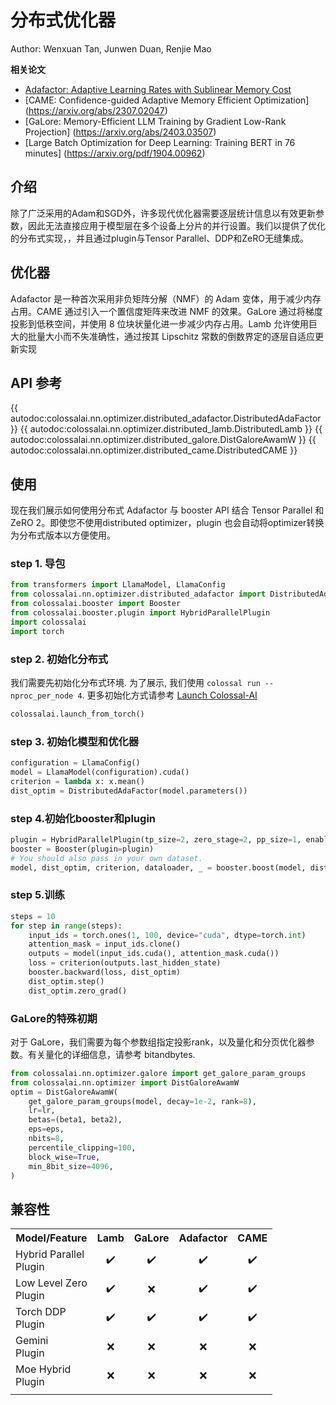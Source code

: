 # 分布式优化器

Author: Wenxuan Tan, Junwen Duan, Renjie Mao

**相关论文**
- [Adafactor: Adaptive Learning Rates with Sublinear Memory Cost](https://arxiv.org/abs/1804.04235)
- [CAME: Confidence-guided Adaptive Memory Efficient Optimization] (https://arxiv.org/abs/2307.02047)
- [GaLore: Memory-Efficient LLM Training by Gradient Low-Rank Projection] (https://arxiv.org/abs/2403.03507)
- [Large Batch Optimization for Deep Learning: Training BERT in 76 minutes] (https://arxiv.org/pdf/1904.00962)

## 介绍
除了广泛采用的Adam和SGD外，许多现代优化器需要逐层统计信息以有效更新参数，因此无法直接应用于模型层在多个设备上分片的并行设置。我们以提供了优化的分布式实现，，并且通过plugin与Tensor Parallel、DDP和ZeRO无缝集成。
## 优化器
Adafactor 是一种首次采用非负矩阵分解（NMF）的 Adam 变体，用于减少内存占用。CAME 通过引入一个置信度矩阵来改进 NMF 的效果。GaLore 通过将梯度投影到低秩空间，并使用 8 位块状量化进一步减少内存占用。Lamb 允许使用巨大的批量大小而不失准确性，通过按其 Lipschitz 常数的倒数界定的逐层自适应更新实现

## API 参考

{{ autodoc:colossalai.nn.optimizer.distributed_adafactor.DistributedAdaFactor }}
{{ autodoc:colossalai.nn.optimizer.distributed_lamb.DistributedLamb }}
{{ autodoc:colossalai.nn.optimizer.distributed_galore.DistGaloreAwamW }}
{{ autodoc:colossalai.nn.optimizer.distributed_came.DistributedCAME }}

## 使用
现在我们展示如何使用分布式 Adafactor 与 booster API 结合 Tensor Parallel 和 ZeRO 2。即使您不使用distributed optimizer，plugin 也会自动将optimizer转换为分布式版本以方便使用。
### step 1. 导包

```python
from transformers import LlamaModel, LlamaConfig
from colossalai.nn.optimizer.distributed_adafactor import DistributedAdaFactor
from colossalai.booster import Booster
from colossalai.booster.plugin import HybridParallelPlugin
import colossalai
import torch
```

### step 2. 初始化分布式
我们需要先初始化分布式环境. 为了展示, 我们使用 `colossal run --nproc_per_node 4`. 更多初始化方式请参考 [Launch Colossal-AI](../basics/launch_colossalai.md)

```python
colossalai.launch_from_torch()
```

### step 3. 初始化模型和优化器
```python
configuration = LlamaConfig()
model = LlamaModel(configuration).cuda()
criterion = lambda x: x.mean()
dist_optim = DistributedAdaFactor(model.parameters())

```

### step 4.初始化booster和plugin

```python
plugin = HybridParallelPlugin(tp_size=2, zero_stage=2, pp_size=1, enable_all_optimization=True)
booster = Booster(plugin=plugin)
# You should also pass in your own dataset.
model, dist_optim, criterion, dataloader, _ = booster.boost(model, dist_optim, criterion)

```
### step 5.训练
```python
steps = 10
for step in range(steps):
    input_ids = torch.ones(1, 100, device="cuda", dtype=torch.int)
    attention_mask = input_ids.clone()
    outputs = model(input_ids.cuda(), attention_mask.cuda())
    loss = criterion(outputs.last_hidden_state)
    booster.backward(loss, dist_optim)
    dist_optim.step()
    dist_optim.zero_grad()
```
### GaLore的特殊初期
对于 GaLore，我们需要为每个参数组指定投影rank，以及量化和分页优化器参数。有关量化的详细信息，请参考 bitandbytes.
```python
from colossalai.nn.optimizer.galore import get_galore_param_groups
from colossalai.nn.optimizer import DistGaloreAwamW
optim = DistGaloreAwamW(
    get_galore_param_groups(model, decay=1e-2, rank=8),
    lr=lr,
    betas=(beta1, beta2),
    eps=eps,
    nbits=8,
    percentile_clipping=100,
    block_wise=True,
    min_8bit_size=4096,
)
```

## 兼容性
<table>
  <tr>
    <th nowrap="nowrap">Model/Feature</th>
    <th nowrap="nowrap" align="center" title="Lamb">Lamb</th>
    <th nowrap="nowrap" align="center" title="GaLore">GaLore</th>
    <th nowrap="nowrap" align="center" title="Adafactor">Adafactor</th>
    <th nowrap="nowrap" align="center" title="CAME">CAME</th>
  </tr>
  <tr>
    <td nowrap="nowrap">Hybrid Parallel<br />Plugin</td>
    <td nowrap="nowrap" align="center">✔️</td>
    <td nowrap="nowrap" align="center">✔️</td>
    <td nowrap="nowrap" align="center">✔️</td>
    <td nowrap="nowrap" align="center">✔️</td>
  </tr>
  <tr>
    <td nowrap="nowrap">Low Level Zero<br />Plugin</td>
    <td nowrap="nowrap" align="center">✔️</td>
    <td nowrap="nowrap" align="center">❌</td>
    <td nowrap="nowrap" align="center">✔️</td>
    <td nowrap="nowrap" align="center">✔️</td>
  </tr>
  <tr>
    <td nowrap="nowrap">Torch DDP<br />Plugin</td>
    <td nowrap="nowrap" align="center">✔️</td>
    <td nowrap="nowrap" align="center">✔️</td>
    <td nowrap="nowrap" align="center">✔️</td>
    <td nowrap="nowrap" align="center">✔️</td>
  </tr>
  <tr>
    <td nowrap="nowrap">Gemini<br />Plugin</td>
    <td nowrap="nowrap" align="center">❌</td>
    <td nowrap="nowrap" align="center">❌</td>
    <td nowrap="nowrap" align="center">❌</td>
    <td nowrap="nowrap" align="center">❌</td>
  </tr>
  <tr>
    <td nowrap="nowrap">Moe Hybrid<br />Plugin</td>
    <td nowrap="nowrap" align="center">❌</td>
    <td nowrap="nowrap" align="center">❌</td>
    <td nowrap="nowrap" align="center">❌</td>
    <td nowrap="nowrap" align="center">❌</td>
  </tr>
  <tr>
    <td colspan="39"></td>
  </tr>
</table>

<!-- doc-test-command: colossalai run --nproc_per_node 4 distributed_optimizers.py  -->
